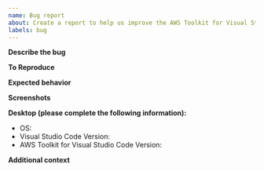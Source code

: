 ```yaml
---
name: Bug report
about: Create a report to help us improve the AWS Toolkit for Visual Studio Code
labels: bug
---
```


**Describe the bug**

<!-- A clear and concise description of what the bug is. -->

**To Reproduce**

<!--
Steps to reproduce the behavior:
1. Go to '...'
2. Click on '....'
3. Scroll down to '....'
4. See error
-->

**Expected behavior**

<!-- A clear and concise description of what you expected to happen. -->

**Screenshots**

<!-- If applicable, add screenshots to help explain your problem. -->

**Desktop (please complete the following information):**

<!-- Tip: Use the 'About AWS Toolkit' option from the toolkit dropdown menu
 or 'AWS: About AWS Toolkit' in the Command Palette. -->
 
-   OS:
-   Visual Studio Code Version:
-   AWS Toolkit for Visual Studio Code Version:

**Additional context**

<!-- Add any other context about the problem here. -->
